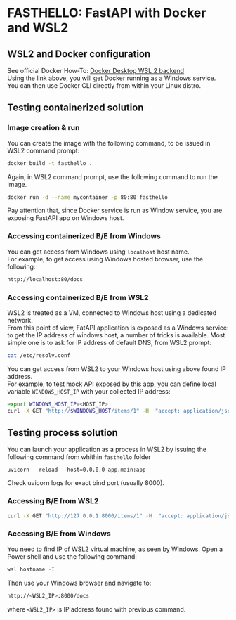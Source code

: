 # FASTHELLO: FastAPI with Docker and WSL2

## WSL2 and Docker configuration
See official Docker How-To: [Docker Desktop WSL 2 backend](https://docs.docker.com/docker-for-windows/wsl/)  
Using the link above, you will get Docker running as a Windows service.  
You can then use Docker CLI directly from within your Linux distro.

## Testing containerized solution
### Image creation & run
You can create the image with the following command, to be issued in WSL2 command prompt:
```Bash
docker build -t fasthello .
```
Again, in WSL2 command prompt, use the following command to run the image.
```Bash
docker run -d --name mycontainer -p 80:80 fasthello
```
Pay attention that, since Docker service is run as Window service, you are exposing FastAPI app on Windows host.

### Accessing containerized B/E from Windows
You can get access from Windows using `localhost` host name.  
For example, to get access using Windows hosted browser, use the following:
```Bash
http://localhost:80/docs
``` 

### Accessing containerized B/E from WSL2
WSL2 is treated as a VM, connected to Windows host using a dedicated network.  
From this point of view, FatAPI application is exposed as a Windows service: to get the IP address of windows host, a number of tricks is available. Most simple one is to ask for IP address of default DNS, from WSL2 prompt:
```Bash
cat /etc/resolv.conf
``` 
You can get access from WSL2 to your Windows host using above found IP address.  
For example, to test mock API exposed by this app, you can define local variable `WINDOWS_HOST_IP` with your collected IP address:
```Bash
export WINDOWS_HOST_IP=<HOST_IP>
curl -X GET "http://$WINDOWS_HOST/items/1" -H  "accept: application/json"
``` 

## Testing process solution
You can launch your application as a process in WSL2 by issuing the following command from whithin `fasthello` folder
```
uvicorn --reload --host=0.0.0.0 app.main:app
```
Check uvicorn logs for exact bind port (usually 8000).

### Accessing B/E from WSL2
```Bash
curl -X GET "http://127.0.0.1:8000/items/1" -H  "accept: application/json"
``` 

### Accessing B/E from Windows
You need to find IP of WSL2 virtual machine, as seen by Windows. Open a Power shell and use the following command:
```Bash
wsl hostname -I
```
Then use your Windows browser and navigate to:
```Bash
http://<WSL2_IP>:8000/docs
``` 
where `<WSL2_IP>` is IP address found with previous command.
